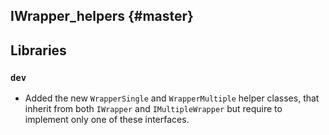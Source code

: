 IWrapper_helpers {#master}
----------------

## Libraries

### `dev`

* Added the new `WrapperSingle` and `WrapperMultiple` helper classes, that
  inherit from both `IWrapper` and `IMultipleWrapper` but require to implement
  only one of these interfaces.
